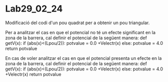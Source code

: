# Lab29_02_24
Modificació del codi d'un pou quadrat per a obtenir un pou triangular.

Per a analitzar el cas en que el potencial no té un efecte significant en la zona de la barrera, cal definir el potencial de la següent manera:
def getV(x):
    if (abs(x)<(Lpou/2)):
       potvalue = 0.0 +Velectr(x)
    else:
       potvalue = 4.0 
    return potvalue
    
En cas de voler analitzar el cas en que el potencial presenta un efecte en la zona de la barrera, cal definir el potencial de la següent manera:
def getV(x):
    if (abs(x)<(Lpou/2)):
       potvalue = 0.0 +Velectr(x)
    else:
       potvalue = 4.0 +Velectr(x)
    return potvalue
